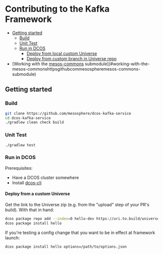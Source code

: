 # Contributing to the Kafka Framework

<!-- TOC START: generated by generate-md-toc.py, do not edit below this line -->

- [Getting started](#getting-started)
  - [Build](#build)
  - [Unit Test](#unit-test)
  - [Run in DCOS](#run-in-dcos)
    - [Deploy from local custom Universe](#deploy-from-local-custom-universe)
    - [Deploy from custom branch in Universe repo](#deploy-from-custom-branch-in-universe-repo)
- [Working with the [mesos-commons](https://github.com/mesosphere/mesos-commons) submodule](#working-with-the-mesos-commonshttpsgithubcommesospheremesos-commons-submodule)

<!-- TOC END: generated by generate-md-toc.py, do not edit above this line -->

## Getting started

### Build

``` bash
git clone https://github.com/mesosphere/dcos-kafka-service
cd dcos-kafka-service
./gradlew clean check build
```

### Unit Test

``` bash
./gradlew test
```

### Run in DCOS

Prerequisites:
- Have a DCOS cluster somewhere
- Install [dcos-cli](https://docs.mesosphere.com/administration/introcli/cli/)

#### Deploy from a custom Universe

Get the link to the Universe zip (e.g. from the "upload" step of your PR's build). With that in hand:

``` bash
dcos package repo add --index=0 hello-dev https://uri.to.build/universe-name.zip
dcos package install hello
```

If you're testing a config change that you want to be in effect at framework launch:

``` bash
dcos package install hello options=/path/to/options.json
```
